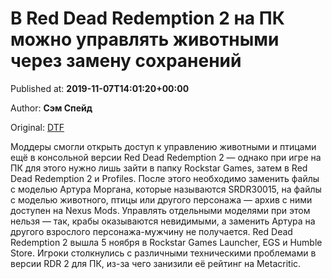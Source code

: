 
# В Red Dead Redemption 2 на ПК можно управлять животными через замену сохранений

Published at: **2019-11-07T14:01:20+00:00**

Author: **Сэм Спейд**

Original: [DTF](https://dtf.ru/games/80110-v-red-dead-redemption-2-na-pk-mozhno-upravlyat-zhivotnymi-cherez-zamenu-sohraneniy)

Моддеры смогли открыть доступ к управлению животными и птицами ещё в консольной версии Red Dead Redemption 2 — однако при игре на ПК для этого нужно лишь зайти в папку Rockstar Games, затем в Red Dead Redemption 2 и Profiles.
После этого необходимо заменить файлы с моделью Артура Моргана, которые называются SRDR30015, на файлы с моделью животного, птицы или другого персонажа — архив с ними доступен на Nexus Mods.
Управлять отдельными моделями при этом нельзя — так, крабы оказываются невидимыми, а заменить Артура на другого взрослого персонажа-мужчину не получается.
Red Dead Redemption 2 вышла 5 ноября в Rockstar Games Launcher, EGS и Humble Store. Игроки столкнулись с различными техническими проблемами в версии RDR 2 для ПК, из-за чего занизили её рейтинг на Metacritic.
